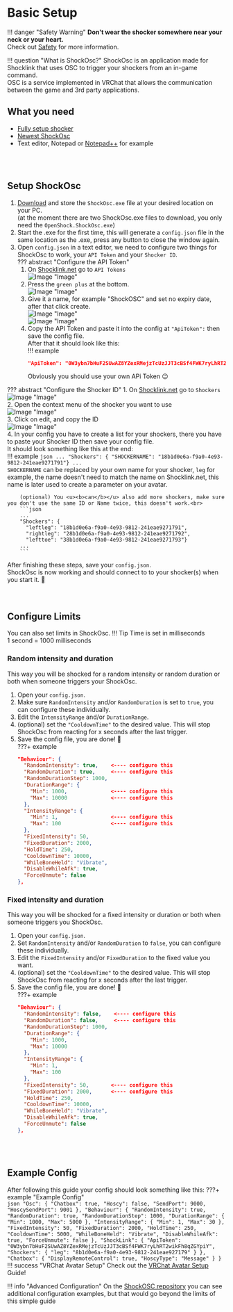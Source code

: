 # Basic Setup

!!! danger "Safety Warning"
    **Don't wear the shocker somewhere near your neck or your heart.**  
    Check out [Safety](../safety/safety-rules.md) for more information.  

!!! question "What is ShockOsc?"
    ShockOsc is an application made for Shocklink that uses OSC to trigger your shockers from an in-game command.  
    OSC is a service implemented in VRChat that allows the communication between the game and 3rd party applications.  

## What you need

- [Fully setup shocker](openshock-first-setup.md)
- [Newest ShockOsc](https://github.com/OpenShock/ShockOsc/releases)
- Text editor, Notepad or [Notepad++](https://notepad-plus-plus.org/) for example

<br></br>

## Setup ShockOsc
1. [Download](https://github.com/OpenShock/ShockOsc/releases) and store the ``ShockOsc.exe`` file at your desired location on your PC.  
   (at the moment there are two ShockOsc.exe files to download, you only need the ``OpenShock.ShockOsc.exe``)  
2. Start the .exe for the first time, this will generate a ``config.json`` file in the same location as the .exe, press any button to close the window again.
3. Open ``config.json`` in a text editor, we need to configure two things for ShockOsc to work, your ``API Token`` and your ``Shocker ID``.    
??? abstract "Configure the API Token"
    1. On [Shocklink.net](https://shocklink.net/) go to ``API Tokens``  
    ![Image "Image"](../static/guides/shockosc/finds_apitokens.png)  
    2. Press the ``green plus`` at the bottom.  
    ![Image "Image"](../static/guides/shockosc/green_plus.png)  
    3. Give it a name, for example "ShockOSC" and set no expiry date, after that click create.  
    ![Image "Image"](../static/guides/shockosc/create_APIToken.png)  
    ![Image "Image"](../static/guides/shockosc/API_Token.png)  
    4. Copy the API Token and paste it into the config at ``"ApiToken":`` then save the config file.  
    After that it should look like this:  
    !!! example
        ```json
        "ApiToken": "0W3ybn7bHuF2SUwAZ8YZexRMejzTcUzJJT3cBSf4FWK7ryLhRT2wikFh8qZGYpiY"
        ```  
        Obviously you should use your own APi Token 😉


??? abstract "Configure the Shocker ID"
    1. On [Shocklink.net](https://shocklink.net/) go to ``Shockers``  
    ![Image "Image"](../static/guides/shockosc/find_shockers.png)  
    2. Open the context menu of the shocker you want to use  
    ![Image "Image"](../static/guides/shockosc/find_shockerid.png)  
    3. Click on edit, and copy the ID  
    ![Image "Image"](../static/guides/shockosc/find_shockerid2.png)  
    4. In your config you have to create a list for your shockers, there you have to paste your Shocker ID then save your config file.    
    It should look something like this at the end:  
    !!! example 
        ```json
        ...
        "Shockers": {
          "SHOCKERNAME": "18b1d0e6a-f9a0-4e93-9812-241eae9271791"}
        ...
        ```  
        ``SHOCKERNAME`` can be replaced by your own name for your shocker, ``leg`` for example, the name doesn't need to match the name on Shocklink.net, this name is later used to create a parameter on your avatar.  
              
        (optional) You <u><b>can</b></u> also add more shockers, make sure you don't use the same ID or Name twice, this doesn't work.<br>
        ```json
        ...
        "Shockers": {
          "leftleg": "18b1d0e6a-f9a0-4e93-9812-241eae9271791", 
          "rightleg": "28b1d0e6a-f9a0-4e93-9812-241eae9271792",
          "lefttoe": "38b1d0e6a-f9a0-4e93-9812-241eae9271793"}
        ...
        ```
After finishing these steps, save your ``config.json``.   
ShockOsc is now working and should connect to to your shocker(s) when you start it. 🎉  
<br></br>

## Configure Limits
You can also set limits in ShockOsc. 
!!! Tip
    Time is set in milliseconds  
    1 second = 1000 milliseconds  
    
### Random intensity and duration
This way you will be shocked for a random intensity or random duration or both when someone triggers your ShockOsc.  

1. Open your ``config.json``.
2. Make sure ``RandomIntensity`` and/or ``RandomDuration`` is set to ``true``, you can configure these individually. 
3. Edit the ``IntensityRange`` and/or ``DurationRange``.
4. (optional) set the ``"CooldownTime"`` to the desired value. This will stop ShockOsc from reacting for x seconds after the last trigger.
5. Save the config file, you are done! 🎉  
???+ example
    ```json
    "Behaviour": {
      "RandomIntensity": true,    <---- configure this
      "RandomDuration": true,     <---- configure this
      "RandomDurationStep": 1000,
      "DurationRange": {
        "Min": 1000,              <---- configure this
        "Max": 10000              <---- configure this
      },
      "IntensityRange": {
        "Min": 1,                 <---- configure this
        "Max": 100                <---- configure this
      },
      "FixedIntensity": 50,
      "FixedDuration": 2000,
      "HoldTime": 250,
      "CooldownTime": 10000,
      "WhileBoneHeld": "Vibrate",
      "DisableWhileAfk": true,
      "ForceUnmute": false
    },
    ```


### Fixed intensity and duration
This way you will be shocked for a fixed intensity or duration or both when someone triggers you ShockOsc.  

1. Open your ``config.json``.
2. Set ``RandomIntensity`` and/or ``RandomDuration``  to ``false``, you can configure these individually. 
3. Edit the ``FixedIntensity`` and/or ``FixedDuration`` to the fixed value you want.
4. (optional) set the ``"CooldownTime"`` to the desired value. This will stop ShockOsc from reacting for x seconds after the last trigger.
5. Save the config file, you are done! 🎉  
???+ example
    ```json
    "Behaviour": {
      "RandomIntensity": false,    <---- configure this
      "RandomDuration": false,     <---- configure this
      "RandomDurationStep": 1000,
      "DurationRange": {
        "Min": 1000,
        "Max": 10000
      },
      "IntensityRange": {
        "Min": 1,
        "Max": 100
      },
      "FixedIntensity": 50,       <---- configure this
      "FixedDuration": 2000,      <---- configure this
      "HoldTime": 250,
      "CooldownTime": 10000,
      "WhileBoneHeld": "Vibrate",
      "DisableWhileAfk": true,
      "ForceUnmute": false
    },
    ```

<br></br>

## Example Config
After following this guide your config should look something like this: 
???+ example "Example Config"   
    ```json
    "Osc": {
        "Chatbox": true,
        "Hoscy": false,
        "SendPort": 9000,
        "HoscySendPort": 9001
      },
      "Behaviour": {
        "RandomIntensity": true,
        "RandomDuration": true,
        "RandomDurationStep": 1000,
        "DurationRange": {
          "Min": 1000,
          "Max": 5000
        },
        "IntensityRange": {
          "Min": 1,
          "Max": 30
        },
        "FixedIntensity": 50,
        "FixedDuration": 2000,
        "HoldTime": 250,
        "CooldownTime": 5000,
        "WhileBoneHeld": "Vibrate",
        "DisableWhileAfk": true,
        "ForceUnmute": false
      },
      "ShockLink": {
        "ApiToken": "0W3ybn7bHuF2SUwAZ8YZexRMejzTcUzJJT3cBSf4FWK7ryLhRT2wikFh8qZGYpiY",
        "Shockers": {
        "leg": "8b1d0e6a-f9a0-4e93-9812-241eae927179"
        }
      },
      "Chatbox": {
        "DisplayRemoteControl": true,
        "HoscyType": "Message"
      }
    }
    ```
!!! success "VRChat Avatar Setup"
    Check out the [VRChat Avatar Setup](shockosc-avatar-setup.md) Guide!

!!! info "Advanced Configuration"
    On the [ShockOSC repository](https://github.com/OpenShock/ShockOsc) you can see additional configuration examples, but that would go beyond the limits of this simple guide  
